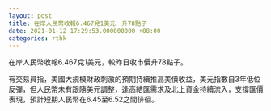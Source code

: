 ```yaml
---
layout: post
title: 在岸人民幣收報6.467兌1美元　升78點子
date: 2021-01-12 17:29:53.000000000 +08:00
categories: rthk
---
```


在岸人民幣收報6.467兌1美元，較昨日收市價升78點子。

有交易員指，美國大規模財政刺激的預期持續推高美債收益，美元指數自3年低位反彈，但人民幣未有跟隨美元調整，逢高結匯需求及北上資金持續流入，支撐匯價表現，預計短期人民幣在6.45至6.52之間徘徊。
